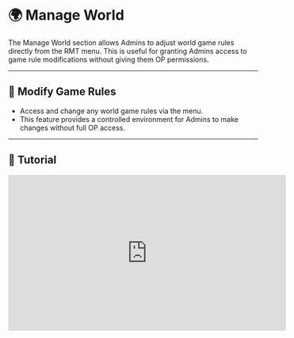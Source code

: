 # 🌍 Manage World

The Manage World section allows Admins to adjust world game rules directly from the RMT menu. This is useful for granting Admins access to game rule modifications without giving them OP permissions.

---

## 🔧 Modify Game Rules

* Access and change any world game rules via the menu.
* This feature provides a controlled environment for Admins to make changes without full OP access.

---

## 🎥 Tutorial

<iframe width="560" height="315" src="https://www.youtube.com/embed/f9dQegArmWI?si=c0sK0WRQiC3OozX2&amp;start=857" title="Manage World Tutorial" frameborder="0" allow="accelerometer; autoplay; clipboard-write; encrypted-media; gyroscope; picture-in-picture; web-share" referrerpolicy="strict-origin-when-cross-origin" allowfullscreen></iframe>
